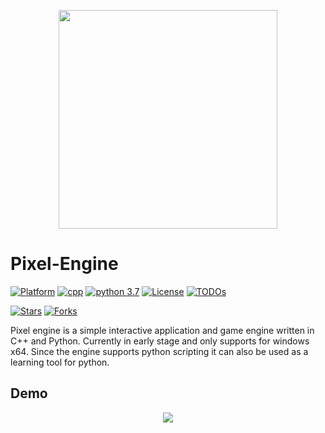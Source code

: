 <p align="center">
<img src="logo.png" width="350" align="middle">
</p>

# Pixel-Engine
[![Platform](https://img.shields.io/badge/platform-win--64-blueviolet)](https://github.com/ThakeeNathees/pixel-engine/)
[![cpp](https://img.shields.io/badge/cpp-c%2B%2B11-ff69b4)](https://github.com/ThakeeNathees/pixel-engine/) 
[![python 3.7](https://img.shields.io/badge/python-3.7-yellow)](https://www.python.org/downloads/release/python-370/) 
[![License](https://img.shields.io/badge/License-Apache%202.0-blue.svg)](https://opensource.org/licenses/Apache-2.0)
[![TODOs](https://badgen.net/https/api.tickgit.com/badgen/github.com/ThakeeNathees/Pixel-Engine)](https://www.tickgit.com/browse?repo=github.com/ThakeeNathees/Pixel-Engine)

[![Stars](https://img.shields.io/github/stars/ThakeeNathees/Pixel-Engine?style=social)](https://github.com/ThakeeNathees/Pixel-Engine/stargazers) 
[![Forks](https://img.shields.io/github/forks/ThakeeNathees/Pixel-Engine?label=Forks&style=social)](https://github.com/ThakeeNathees/pixel-engine/fork)

Pixel engine is a simple interactive application and game engine written in C++ and Python. Currently in early stage and only supports for windows x64. Since the engine supports python scripting it can also be used as a learning tool for python.

## Demo
<p align="center">
<img src="_images/demo.gif">
</p>
